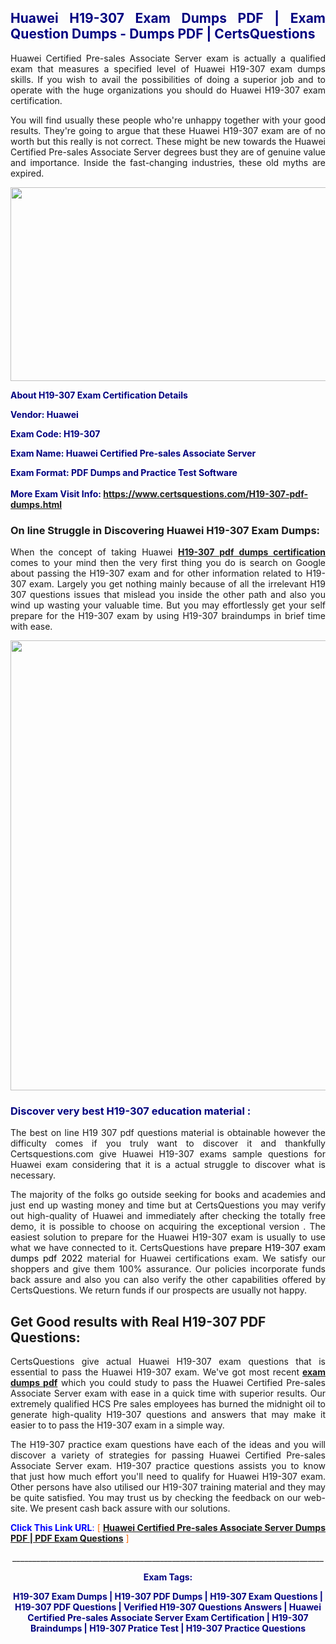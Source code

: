 <h2 style="text-align: justify;"><span style="color: #000080;">Huawei H19-307 Exam Dumps PDF | Exam Question Dumps - Dumps PDF | CertsQuestions</span></h2>
<p style="text-align: justify;">Huawei Certified Pre-sales Associate Server exam is actually a qualified exam that measures a specified level of Huawei  H19-307 exam dumps skills. If you wish to avail the possibilities of doing a superior job and to operate with the huge organizations you should do Huawei H19-307 exam certification.</p>
<p style="text-align: justify;">You will find usually these people who're unhappy together with your good results. They're going to argue that these Huawei  H19-307 exam are of no worth but this really is not correct. These might be new towards the Huawei Certified Pre-sales Associate Server degrees bust they are of genuine value and importance. Inside the fast-changing industries, these old myths are expired.</p>
<p><img style="display: block; margin-left: auto; margin-right: auto;" src="https://i.imgur.com/eaP4ae9.png" width="840" height="310" /></p>
<p><span style="color: #000080;"><strong>About H19-307 Exam Certification Details</strong></span></p>
<p><span style="color: #000080;"><strong>Vendor: Huawei<br /></strong></span></p>
<p><span style="color: #000080;"><strong>Exam Code: H19-307</strong></span></p>
<p><span style="color: #000080;"><strong>Exam Name: Huawei Certified Pre-sales Associate Server</strong></span></p>
<p><span style="color: #000080;"><strong>Exam Format: PDF Dumps and Practice Test Software<br /><br />More Exam Visit Info: <span style="color: #ff6600;"><a href="https://www.certsquestions.com/H19-307-pdf-dumps.html">https://www.certsquestions.com/H19-307-pdf-dumps.html</a></span></strong></span></p>
<h3>On line Struggle in Discovering Huawei H19-307 Exam Dumps:</h3>
<p style="text-align: justify;">When the concept of taking Huawei <a href="https://www.certsquestions.com/H19-307-pdf-dumps.html"><strong> H19-307 pdf dumps certification</strong></a> comes to your mind then the very first thing you do is search on Google about passing the H19-307 exam and for other information related to H19-307 exam. Largely you get nothing mainly because of all the irrelevant H19 307 questions issues that mislead you inside the other path and also you wind up wasting your valuable time. But you may effortlessly get your self prepare for the H19-307 exam by using H19-307 braindumps in brief time with ease.</p>
<p><a href="https://www.certsquestions.com/H19-307-pdf-dumps.html"><img style="display: block; margin-left: auto; margin-right: auto;" src="https://i.imgur.com/pxhoKQ2.png" width="720" /></a></p>
<h3><span style="color: #000080;">Discover very best  H19-307 education material :</span></h3>
<p style="text-align: justify;">The best on line H19 307 pdf questions material is obtainable however the difficulty comes if you truly want to discover it and thankfully Certsquestions.com give Huawei H19-307 exams sample questions for Huawei  exam considering that it is a actual struggle to discover what is necessary.</p>
<p style="text-align: justify;">The majority of the folks go outside seeking for books and academies and just end up wasting money and time but at CertsQuestions you may verify out high-quality of Huawei  and immediately after checking the totally free demo, it is possible to choose on acquiring the exceptional version . The easiest solution to prepare for the Huawei H19-307 exam is usually to use what we have connected to it. CertsQuestions have <span style="color: #000000;">prepare H19-307 exam dumps pdf 2022</span> material for Huawei certifications exam. We satisfy our shoppers and give them 100% assurance. Our policies incorporate funds back assure and also you can also verify the other capabilities offered by CertsQuestions. We return funds if our prospects are usually not happy.</p>
<h2>Get Good results with Real H19-307 PDF Questions:</h2>
<p style="text-align: justify;">CertsQuestions give actual Huawei H19-307 exam questions that is essential to pass the Huawei  H19-307 exam. We've got most recent<strong>&nbsp;<a href="https://www.certsquestions.com/">exam dumps pdf</a></strong>&nbsp;which you could study to pass the Huawei Certified Pre-sales Associate Server exam with ease in a quick time with superior results. Our extremely qualified HCS Pre sales employees has burned the midnight oil to generate high-quality H19-307 questions and answers that may make it easier to to pass the H19-307 exam in a simple way.</p>
<p style="text-align: justify;">The H19-307 practice exam questions have each of the ideas and you will discover a variety of strategies for passing Huawei Certified Pre-sales Associate Server exam. H19-307 practice questions assists you to know that just how much effort you'll need to qualify for Huawei  H19-307 exam. Other persons have also utilised our H19-307 training material and they may be quite satisfied. You may trust us by checking the feedback on our web-site. We present cash back assure with our solutions.</p>
<p style="text-align: justify;"><span style="color: #0000ff;"><strong>Click This Link URL</strong>:</span> <span style="color: #ff6600;">[ <strong><a href="https://www.certsquestions.com/hcs-pre-sales-certification.html">Huawei Certified Pre-sales Associate Server Dumps PDF | PDF Exam Questions</a></strong> ]</span></p>
<p style="text-align: center;">______________________________________________________________________________</p>
<p style="text-align: center;"><span style="color: #000080;"><strong>Exam Tags:</strong></span></p>
<p style="text-align: center;"><span style="color: #000080;"><strong>H19-307 Exam Dumps | H19-307 PDF Dumps | H19-307 Exam Questions | H19-307 PDF Questions | Verified H19-307 Questions Answers | Huawei Certified Pre-sales Associate Server Exam Certification | H19-307 Braindumps | H19-307 Pratice Test | H19-307 Practice Questions</strong></span></p>
